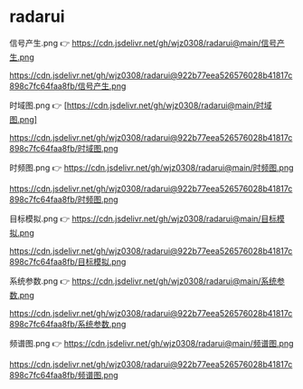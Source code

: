 # radarui
信号产生.png
👉 
https://cdn.jsdelivr.net/gh/wjz0308/radarui@main/信号产生.png

https://cdn.jsdelivr.net/gh/wjz0308/radarui@922b77eea526576028b41817c898c7fc64faa8fb/信号产生.png


时域图.png
👉 
[https://cdn.jsdelivr.net/gh/wjz0308/radarui@main/时域图.png]

https://cdn.jsdelivr.net/gh/wjz0308/radarui@922b77eea526576028b41817c898c7fc64faa8fb/时域图.png

时频图.png
👉 
https://cdn.jsdelivr.net/gh/wjz0308/radarui@main/时频图.png

https://cdn.jsdelivr.net/gh/wjz0308/radarui@922b77eea526576028b41817c898c7fc64faa8fb/时频图.png

目标模拟.png
👉 
https://cdn.jsdelivr.net/gh/wjz0308/radarui@main/目标模拟.png

https://cdn.jsdelivr.net/gh/wjz0308/radarui@922b77eea526576028b41817c898c7fc64faa8fb/目标模拟.png

系统参数.png
👉 
https://cdn.jsdelivr.net/gh/wjz0308/radarui@main/系统参数.png

https://cdn.jsdelivr.net/gh/wjz0308/radarui@922b77eea526576028b41817c898c7fc64faa8fb/系统参数.png

频谱图.png
👉 
https://cdn.jsdelivr.net/gh/wjz0308/radarui@main/频谱图.png

https://cdn.jsdelivr.net/gh/wjz0308/radarui@922b77eea526576028b41817c898c7fc64faa8fb/频谱图.png
